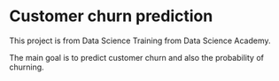 # Customer churn prediction

This project is from Data Science Training from Data Science Academy.

The main goal is to predict customer churn and also the probability of churning.
